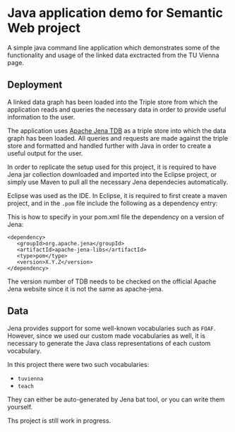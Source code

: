 # Java application demo for Semantic Web project
A simple java command line application which demonstrates some of the functionality and usage of the linked data exctracted from the TU Vienna page.

## Deployment
A linked data graph has been loaded into the Triple store from which the application reads and queries the necessary data in order to provide useful information to the user.

The application uses [Apache Jena TDB](https://jena.apache.org/index.html) as a triple store into which the data graph has been loaded.
All queries and requests are made against the triple store and formatted and handled further with Java in order to create a useful output for the user.

In order to replicate the setup used for this project, it is required to have Jena jar collection downloaded and imported into the Eclipse project, or simply use Maven to pull all the necessary Jena dependecies automatically.

Eclipse was used as the IDE. In Eclipse, it is required to first create a maven project, and in the `.pom` file include the following as a dependency entry:

This is how to specify in your pom.xml file the dependency on a version of Jena:


    <dependency>
       <groupId>org.apache.jena</groupId>
       <artifactId>apache-jena-libs</artifactId>
       <type>pom</type>
       <version>X.Y.Z</version>
    </dependency>

The version number of TDB needs to be checked on the official Apache Jena website since it is not the same as apache-jena.

## Data
Jena provides support for some well-known vocabularies such as `FOAF`. However, since we used our custom made vocabularies as well, it is necessary to generate the Java class representations of each custom vocabulary.

In this project there were two such vocabularies:
* `tuvienna`
* `teach`

They can either be auto-generated by Jena bat tool, or you can write them yourself.

Ths project is still work in progress.
